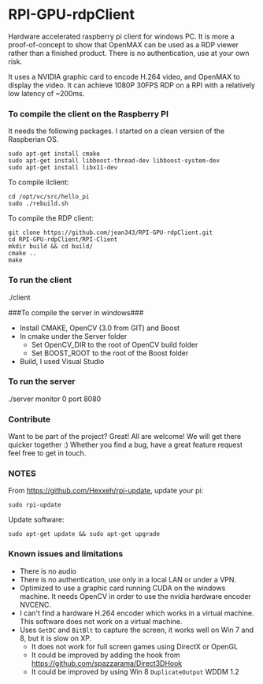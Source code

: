 RPI-GPU-rdpClient
=================

Hardware accelerated raspberry pi client for windows PC.
It is more a proof-of-concept to show that OpenMAX can be used as a RDP viewer rather than a finished product.
There is no authentication, use at your own risk.

It uses a NVIDIA graphic card to encode H.264 video, and OpenMAX to display the video. It can achieve 1080P 30FPS RDP on a RPI with a relatively low latency of ~200ms.

### To compile the client on the Raspberry PI ###

It needs the following packages. I started on a clean version of the Raspberian OS.

```
sudo apt-get install cmake
sudo apt-get install libboost-thread-dev libboost-system-dev
sudo apt-get install libx11-dev
```

To compile ilclient:
```
cd /opt/vc/src/hello_pi
sudo ./rebuild.sh
```

To compile the RDP client:
```
git clone https://github.com/jean343/RPI-GPU-rdpClient.git
cd RPI-GPU-rdpClient/RPI-Client
mkdir build && cd build/
cmake ..
make
```

### To run the client ###
./client <host> <port>

###To compile the server in windows###
- Install CMAKE, OpenCV (3.0 from GIT) and Boost
- In cmake under the Server folder
  - Set OpenCV_DIR to the root of OpenCV build folder
  - Set BOOST_ROOT to the root of the Boost folder
- Build, I used Visual Studio

### To run the server ###
./server monitor 0 port 8080

### Contribute ###

Want to be part of the project? Great! All are welcome! We will get there quicker together :)
Whether you find a bug, have a great feature request feel free to get in touch.

### NOTES ###
From https://github.com/Hexxeh/rpi-update, update your pi:
```
sudo rpi-update
```
Update software:
```
sudo apt-get update && sudo apt-get upgrade
```

### Known issues and limitations ###
- There is no audio
- There is no authentication, use only in a local LAN or under a VPN.
- Optimized to use a graphic card running CUDA on the windows machine. It needs OpenCV in order to use the nvidia hardware encoder NVCENC.
- I can't find a hardware H.264 encoder which works in a virtual machine. This software does not work on a virtual machine.
- Uses ```GetDC``` and ```BitBlt``` to capture the screen, it works well on Win 7 and 8, but it is slow on XP.
  - It does not work for full screen games using DirectX or OpenGL
  - It could be improved by adding the hook from https://github.com/spazzarama/Direct3DHook
  - It could be improved by using Win 8 ```DuplicateOutput``` WDDM 1.2
